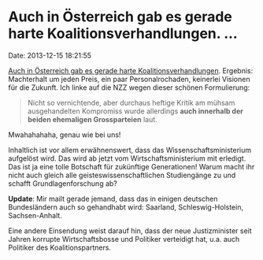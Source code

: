 Auch in Österreich gab es gerade harte Koalitionsverhandlungen. \...
====================================================================

Date: 2013-12-15 18:21:55

[Auch in Österreich gab es gerade harte
Koalitionsverhandlungen](http://www.nzz.ch/aktuell/international/auslandnachrichten/meinungsforscherin-wechselt-die-seiten-1.18204332).
Ergebnis: Machterhalt um jeden Preis, ein paar Personalrochaden,
keinerlei Visionen für die Zukunft. Ich linke auf die NZZ wegen dieser
schönen Formulierung:

> Nicht so vernichtende, aber durchaus heftige Kritik am mühsam
> ausgehandelten Kompromiss wurde allerdings **auch innerhalb der beiden
> ehemaligen Grossparteien** laut.

Mwahahahaha, genau wie bei uns!

Inhaltlich ist vor allem erwähnenswert, dass das
Wissenschaftsministerium aufgelöst wird. Das wird ab jetzt vom
Wirtschaftsministerium mit erledigt. Das ist ja eine tolle Botschaft für
zukünftige Generationen! Warum macht ihr nicht auch gleich alle
geisteswissenschaftlichen Studiengänge zu und schafft
Grundlagenforschung ab?

**Update**: Mir mailt gerade jemand, dass das in einigen deutschen
Bundesländern auch so gehandhabt wird: Saarland, Schleswig-Holstein,
Sachsen-Anhalt.

Eine andere Einsendung weist darauf hin, dass der neue Justizminister
seit Jahren korrupte Wirtschaftsbosse und Politiker verteidigt hat, u.a.
auch Politiker des Koalitionspartners.

